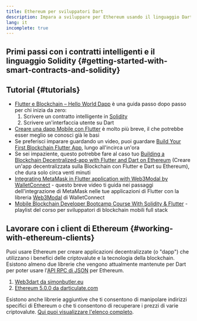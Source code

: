 ```yaml
---
title: Ethereum per sviluppatori Dart
description: Impara a sviluppare per Ethereum usando il linguaggio Dart
lang: it
incomplete: true
---
```


## Primi passi con i contratti intelligenti e il linguaggio Solidity {#getting-started-with-smart-contracts-and-solidity}

## Tutorial {#tutorials}

- [Flutter e Blockchain – Hello World Dapp](https://www.geeksforgeeks.org/flutter-and-blockchain-hello-world-dapp/) è una guida passo dopo passo per chi inizia da zero:
  1.  Scrivere un contratto intelligente in [Solidity](https://soliditylang.org/)
  2.  Scrivere un'interfaccia utente su Dart
- [Creare una dapp Mobile con Flutter](https://medium.com/dash-community/building-a-mobile-dapp-with-flutter-be945c80315a) è molto più breve, il che potrebbe esser meglio se conosci già le basi
- Se preferisci imparare guardando un video, puoi guardare [Build Your First Blockchain Flutter App](https://www.youtube.com/watch?v=3Eeh3pJ6PeA), lungo all'incirca un'ora
- Se sei impaziente, questo potrebbe fare al caso tuo [Building a Blockchain Decentralized-app with Flutter and Dart on Ethereum](https://www.youtube.com/watch?v=jaMFEOCq_1s) (Creare un'app decentralizzata sulla Blockchain con Flutter e Dart su Ethereum), che dura solo circa venti minuti
- [Integrating MetaMask in Flutter application with Web3Modal by WalletConnect](https://www.youtube.com/watch?v=v_M2buHCpc4) - questo breve video ti guida nei passaggi dell'integrazione di MetaMask nelle tue applicazioni di Flutter con la libreria [Web3Modal](https://pub.dev/packages/web3modal_flutter) di WalletConnect
- [Mobile Blockchain Developer Bootcamp Course With Solidity & Flutter](https://youtube.com/playlist?list=PL4V4Unlk5luhQ26ERO6hWEbcUwHDSSmVH) - playlist del corso per sviluppatori di blockchain mobili full stack

## Lavorare con i client di Ethereum {#working-with-ethereum-clients}

Puoi usare Ethereum per creare applicazioni decentralizzate (o "dapp") che utilizzano i benefici delle criptovalute e la tecnologia della blockchain. Esistono almeno due librerie che vengono attualmente mantenute per Dart per poter usare l'[API RPC di JSON](/developers/docs/apis/json-rpc/) per Ethereum.

1. [Web3dart da simonbutler.eu](https://pub.dev/packages/web3dart)
1. [Ethereum 5.0.0 da darticulate.com](https://pub.dev/packages/ethereum)

Esistono anche librerie aggiuntive che ti consentono di manipolare indirizzi specifici di Ethereum o che ti consentono di recuperare i prezzi di varie criptovalute. [Qui puoi visualizzare l'elenco completo](https://pub.dev/dart/packages?q=ethereum).
